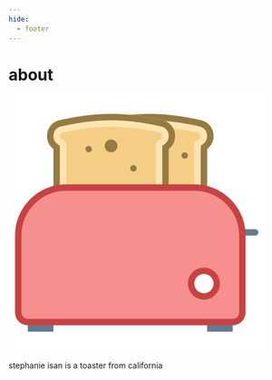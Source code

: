 ```yaml
---
hide:
  - footer
---
```


# about

![alt text](assets/toaster.png)

stephanie isan is a toaster from california